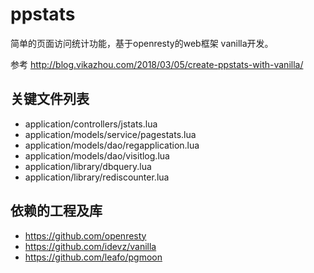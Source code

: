 # ppstats

简单的页面访问统计功能，基于openresty的web框架 vanilla开发。

参考 http://blog.vikazhou.com/2018/03/05/create-ppstats-with-vanilla/

## 关键文件列表

* application/controllers/jstats.lua
* application/models/service/pagestats.lua
* application/models/dao/regapplication.lua
* application/models/dao/visitlog.lua
* application/library/dbquery.lua
* application/library/rediscounter.lua


## 依赖的工程及库

* https://github.com/openresty
* https://github.com/idevz/vanilla
* https://github.com/leafo/pgmoon

